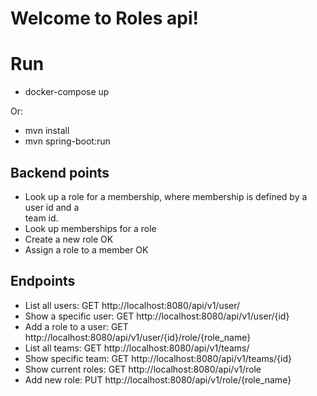 # Welcome to Roles api!




# Run

- docker-compose up

Or:
- mvn install
- mvn spring-boot:run


## Backend points

- Look up a role for a membership, where membership is defined by a user id and a  
team id.  
- Look up memberships for a role  
- Create a new role  OK
- Assign a role to a member OK

## Endpoints

- List all users: GET http://localhost:8080/api/v1/user/ 
- Show a specific user: GET http://localhost:8080/api/v1/user/{id}
- Add a role to a user: GET http://localhost:8080/api/v1/user/{id}/role/{role_name}
- List all teams: GET http://localhost:8080/api/v1/teams/
- Show specific team: GET http://localhost:8080/api/v1/teams/{id}
- Show current roles: GET http://localhost:8080/api/v1/role
- Add new role: PUT http://localhost:8080/api/v1/role/{role_name}


